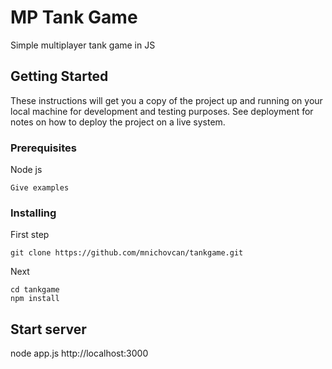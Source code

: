 # MP Tank Game

Simple multiplayer tank game in JS

## Getting Started

These instructions will get you a copy of the project up and running on your local machine for development and testing purposes. See deployment for notes on how to deploy the project on a live system.

### Prerequisites

Node js


```
Give examples
```

### Installing

First step

```
git clone https://github.com/mnichovcan/tankgame.git
```

Next

```
cd tankgame
npm install
```



## Start server

node app.js
http://localhost:3000
